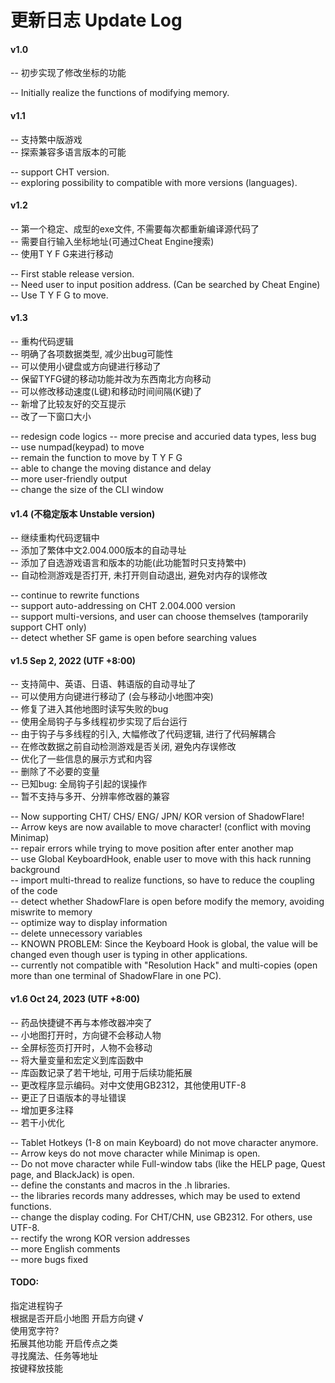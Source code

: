 # 更新日志 Update Log
#### v1.0
-- 初步实现了修改坐标的功能  

-- Initially realize the functions of modifying memory.  


#### v1.1
-- 支持繁中版游戏  
-- 探索兼容多语言版本的可能  

-- support CHT version.  
-- exploring possibility to compatible with more versions (languages).  


#### v1.2
-- 第一个稳定、成型的exe文件, 不需要每次都重新编译源代码了  
-- 需要自行输入坐标地址(可通过Cheat Engine搜索)  
-- 使用T Y F G来进行移动  

-- First stable release version.  
-- Need user to input position address. (Can be searched by Cheat Engine)  
-- Use T Y F G to move.  


#### v1.3
-- 重构代码逻辑  
-- 明确了各项数据类型, 减少出bug可能性  
-- 可以使用小键盘或方向键进行移动了  
-- 保留TYFG键的移动功能并改为东西南北方向移动  
-- 可以修改移动速度(L键)和移动时间间隔(K键)了  
-- 新增了比较友好的交互提示  
-- 改了一下窗口大小  

-- redesign code logics
-- more precise and accuried data types, less bug  
-- use numpad(keypad) to move  
-- remain the function to move by T Y F G  
-- able to change the moving distance and delay  
-- more user-friendly output  
-- change the size of the CLI window  


#### v1.4 (不稳定版本 Unstable version)
-- 继续重构代码逻辑中  
-- 添加了繁体中文2.004.000版本的自动寻址  
-- 添加了自选游戏语言和版本的功能(此功能暂时只支持繁中)  
-- 自动检测游戏是否打开, 未打开则自动退出, 避免对内存的误修改  

-- continue to rewrite functions  
-- support auto-addressing on CHT 2.004.000 version  
-- support multi-versions, and user can choose themselves (tamporarily support CHT only)  
-- detect whether SF game is open before searching values  


#### v1.5 Sep 2, 2022 (UTF +8:00)
-- 支持简中、英语、日语、韩语版的自动寻址了  
-- 可以使用方向键进行移动了 (会与移动小地图冲突)  
-- 修复了进入其他地图时读写失败的bug  
-- 使用全局钩子与多线程初步实现了后台运行  
-- 由于钩子与多线程的引入, 大幅修改了代码逻辑, 进行了代码解耦合  
-- 在修改数据之前自动检测游戏是否关闭, 避免内存误修改  
-- 优化了一些信息的展示方式和内容  
-- 删除了不必要的变量  
-- 已知bug: 全局钩子引起的误操作  
-- 暂不支持与多开、分辨率修改器的兼容  

-- Now supporting CHT/ CHS/ ENG/ JPN/ KOR version of ShadowFlare!  
-- Arrow keys are now available to move character! (conflict with moving Minimap)  
-- repair errors while trying to move position after enter another map  
-- use Global KeyboardHook, enable user to move with this hack running background  
-- import multi-thread to realize functions, so have to reduce the coupling of the code  
-- detect whether ShadowFlare is open before modify the memory, avoiding miswrite to memory  
-- optimize way to display information  
-- delete unnecessory variables  
-- KNOWN PROBLEM: Since the Keyboard Hook is global, the value will be changed even though user is typing in other applications.  
-- currently not compatible with "Resolution Hack" and multi-copies (open more than one terminal of ShadowFlare in one PC).  


#### v1.6 Oct 24, 2023 (UTF +8:00)
-- 药品快捷键不再与本修改器冲突了  
-- 小地图打开时，方向键不会移动人物  
-- 全屏标签页打开时，人物不会移动  
-- 将大量变量和宏定义到库函数中  
-- 库函数记录了若干地址, 可用于后续功能拓展  
-- 更改程序显示编码。对中文使用GB2312，其他使用UTF-8  
-- 更正了日语版本的寻址错误  
-- 增加更多注释  
-- 若干小优化  

-- Tablet Hotkeys (1-8 on main Keyboard) do not move character anymore.  
-- Arrow keys do not move character while Minimap is open.  
-- Do not move character while Full-window tabs (like the HELP page, Quest page, and BlackJack) is open.  
-- define the constants and macros in the .h libraries.  
-- the libraries records many addresses, which may be used to extend functions.  
-- change the display coding. For CHT/CHN, use GB2312. For others, use UTF-8.  
-- rectify the wrong KOR version addresses  
-- more English comments  
-- more bugs fixed  




#### TODO:
指定进程钩子  
根据是否开启小地图 开启方向键  √  
使用宽字符?  
拓展其他功能 开启传点之类  
寻找魔法、任务等地址  
按键释放技能  

